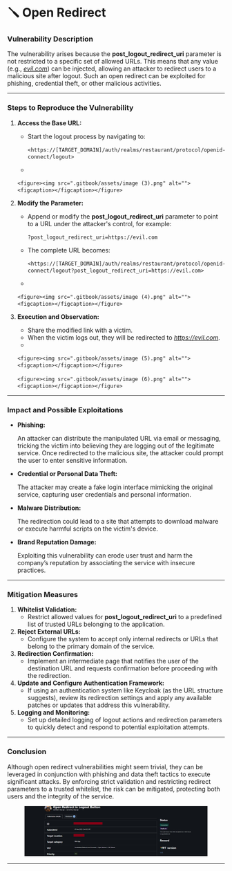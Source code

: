 # 🪛 Open Redirect

### Vulnerability Description

The vulnerability arises because the **post\_logout\_redirect\_uri** parameter is not restricted to a specific set of allowed URLs. This means that any value (e.g., [_evil.com_](http://evil.com/)) can be injected, allowing an attacker to redirect users to a malicious site after logout. Such an open redirect can be exploited for phishing, credential theft, or other malicious activities.

***

### Steps to Reproduce the Vulnerability&#x20;

1. **Access the Base URL:**
   *   Start the logout process by navigating to:

       ```
       <https://[TARGET_DOMAIN]/auth/realms/restaurant/protocol/openid-connect/logout>
       ```
   *

       <figure><img src=".gitbook/assets/image (3).png" alt=""><figcaption></figcaption></figure>
2. **Modify the Parameter:**
   *   Append or modify the **post\_logout\_redirect\_uri** parameter to point to a URL under the attacker's control, for example:

       ```
       ?post_logout_redirect_uri=https://evil.com
       ```
   *   The complete URL becomes:

       ```
       <https://[TARGET_DOMAIN]/auth/realms/restaurant/protocol/openid-connect/logout?post_logout_redirect_uri=https://evil.com>
       ```
   *

       <figure><img src=".gitbook/assets/image (4).png" alt=""><figcaption></figcaption></figure>
3. **Execution and Observation:**
   * Share the modified link with a victim.
   * When the victim logs out, they will be redirected to [_https://evil.com_](https://evil.com/).
   *

       <figure><img src=".gitbook/assets/image (5).png" alt=""><figcaption></figcaption></figure>

       <figure><img src=".gitbook/assets/image (6).png" alt=""><figcaption></figcaption></figure>

***

### Impact and Possible Exploitations

*   **Phishing:**

    An attacker can distribute the manipulated URL via email or messaging, tricking the victim into believing they are logging out of the legitimate service. Once redirected to the malicious site, the attacker could prompt the user to enter sensitive information.
*   **Credential or Personal Data Theft:**

    The attacker may create a fake login interface mimicking the original service, capturing user credentials and personal information.
*   **Malware Distribution:**

    The redirection could lead to a site that attempts to download malware or execute harmful scripts on the victim's device.
*   **Brand Reputation Damage:**

    Exploiting this vulnerability can erode user trust and harm the company’s reputation by associating the service with insecure practices.

***

### Mitigation Measures

1. **Whitelist Validation:**
   * Restrict allowed values for **post\_logout\_redirect\_uri** to a predefined list of trusted URLs belonging to the application.
2. **Reject External URLs:**
   * Configure the system to accept only internal redirects or URLs that belong to the primary domain of the service.
3. **Redirection Confirmation:**
   * Implement an intermediate page that notifies the user of the destination URL and requests confirmation before proceeding with the redirection.
4. **Update and Configure Authentication Framework:**
   * If using an authentication system like Keycloak (as the URL structure suggests), review its redirection settings and apply any available patches or updates that address this vulnerability.
5. **Logging and Monitoring:**
   * Set up detailed logging of logout actions and redirection parameters to quickly detect and respond to potential exploitation attempts.

***

### Conclusion

Although open redirect vulnerabilities might seem trivial, they can be leveraged in conjunction with phishing and data theft tactics to execute significant attacks. By enforcing strict validation and restricting redirect parameters to a trusted whitelist, the risk can be mitigated, protecting both users and the integrity of the service.

<figure><img src=".gitbook/assets/image (7).png" alt=""><figcaption></figcaption></figure>

***

